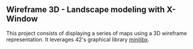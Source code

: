 ## Wireframe 3D - Landscape modeling with X-Window
This project consists of displaying a series of maps using a 3D wireframe representation.
It leverages 42's graphical library [minilibx](https://github.com/42Paris/minilibx-linux).
